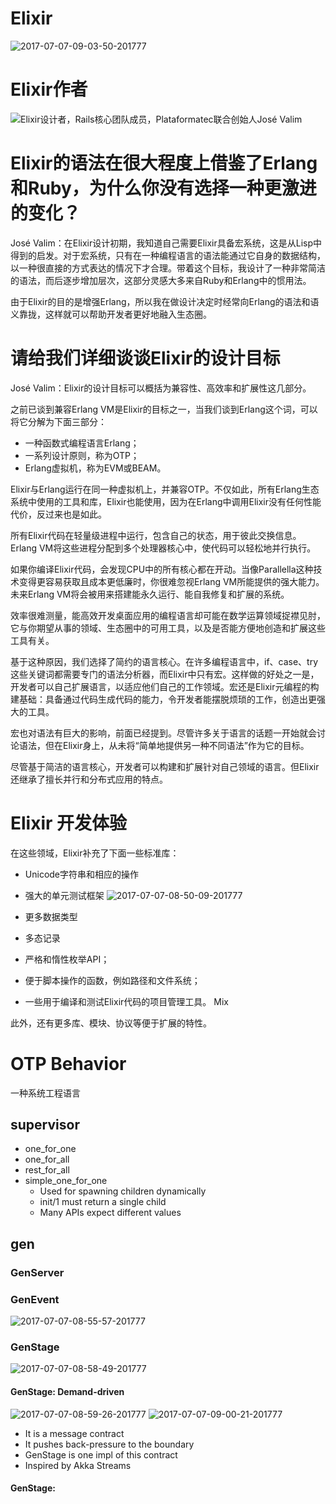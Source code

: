 # Elixir
![2017-07-07-09-03-50-201777](https://img.creditx.com/2017-07-07-09-03-50-201777.png)
# Elixir作者
![Elixir设计者，Rails核心团队成员，Plataformatec联合创始人José Valim](https://img.creditx.com/2017-07-07-08-37-27-201777.png)

# Elixir的语法在很大程度上借鉴了Erlang和Ruby，为什么你没有选择一种更激进的变化？

José Valim：在Elixir设计初期，我知道自己需要Elixir具备宏系统，这是从Lisp中得到的启发。对于宏系统，只有在一种编程语言的语法能通过它自身的数据结构，以一种很直接的方式表达的情况下才合理。带着这个目标，我设计了一种非常简洁的语法，而后逐步增加层次，这部分灵感大多来自Ruby和Erlang中的惯用法。

由于Elixir的目的是增强Erlang，所以我在做设计决定时经常向Erlang的语法和语义靠拢，这样就可以帮助开发者更好地融入生态圈。

# 请给我们详细谈谈Elixir的设计目标

José Valim：Elixir的设计目标可以概括为兼容性、高效率和扩展性这几部分。

之前已谈到兼容Erlang VM是Elixir的目标之一，当我们谈到Erlang这个词，可以将它分解为下面三部分：

- 一种函数式编程语言Erlang；
- 一系列设计原则，称为OTP；
- Erlang虚拟机，称为EVM或BEAM。

Elixir与Erlang运行在同一种虚拟机上，并兼容OTP。不仅如此，所有Erlang生态系统中使用的工具和库，Elixir也能使用，因为在Erlang中调用Elixir没有任何性能代价，反过来也是如此。

所有Elixir代码在轻量级进程中运行，包含自己的状态，用于彼此交换信息。Erlang VM将这些进程分配到多个处理器核心中，使代码可以轻松地并行执行。

如果你编译Elixir代码，会发现CPU中的所有核心都在开动。当像Parallella这种技术变得更容易获取且成本更低廉时，你很难忽视Erlang VM所能提供的强大能力。未来Erlang VM将会被用来搭建能永久运行、能自我修复和扩展的系统。

效率很难测量，能高效开发桌面应用的编程语言却可能在数学运算领域捉襟见肘，它与你期望从事的领域、生态圈中的可用工具，以及是否能方便地创造和扩展这些工具有关。

基于这种原因，我们选择了简约的语言核心。在许多编程语言中，if、case、try这些关键词都需要专门的语法分析器，而Elixir中只有宏。这样做的好处之一是，开发者可以自己扩展语言，以适应他们自己的工作领域。宏还是Elixir元编程的构建基础：具备通过代码生成代码的能力，令开发者能摆脱烦琐的工作，创造出更强大的工具。

宏也对语法有巨大的影响，前面已经提到。尽管许多关于语言的话题一开始就会讨论语法，但在Elixir身上，从未将“简单地提供另一种不同语法”作为它的目标。

尽管基于简洁的语言核心，开发者可以构建和扩展针对自己领域的语言。但Elixir还继承了擅长并行和分布式应用的特点。

# Elixir 开发体验

在这些领域，Elixir补充了下面一些标准库：

- Unicode字符串和相应的操作

- 强大的单元测试框架
![2017-07-07-08-50-09-201777](https://img.creditx.com/2017-07-07-08-50-09-201777.png)
- 更多数据类型

- 多态记录

- 严格和惰性枚举API；

- 便于脚本操作的函数，例如路径和文件系统；

- 一些用于编译和测试Elixir代码的项目管理工具。
Mix 

此外，还有更多库、模块、协议等便于扩展的特性。


# OTP Behavior
一种系统工程语言
## supervisor
- one_for_one
- one_for_all
- rest_for_all
- simple_one_for_one
    - Used for spawning children dynamically
    - init/1 must return a single child
    - Many APIs expect different values 

## gen

### GenServer

### GenEvent
![2017-07-07-08-55-57-201777](https://img.creditx.com/2017-07-07-08-55-57-201777.png)

### GenStage

![2017-07-07-08-58-49-201777](https://img.creditx.com/2017-07-07-08-58-49-201777.png)

#### GenStage: Demand-driven
![2017-07-07-08-59-26-201777](https://img.creditx.com/2017-07-07-08-59-26-201777.png)
![2017-07-07-09-00-21-201777](https://img.creditx.com/2017-07-07-09-00-21-201777.png)

- It is a message contract
- It pushes back-pressure to the boundary
- GenStage is one impl of this contract
- Inspired by Akka Streams

#### GenStage:
